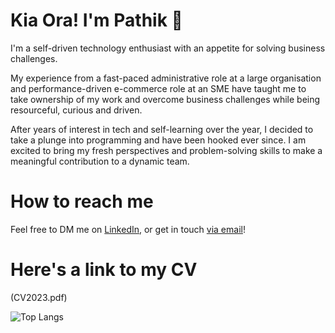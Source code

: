 # Kia Ora! I'm Pathik 👋
I'm a self-driven technology enthusiast with an appetite for solving business challenges. 

My experience from a fast-paced administrative role at a large organisation and performance-driven e-commerce role at an SME have taught me to take ownership of my work and overcome business challenges while being resourceful, curious and driven. 

After years of interest in tech and self-learning over the year, I decided to take a plunge into programming and have been hooked ever since. I am excited to bring my fresh perspectives and problem-solving skills to make a meaningful contribution to a dynamic team.

# How to reach me
Feel free to DM me on [LinkedIn](https://www.linkedin.com/in/pathik-modi/), or get in touch [via email](mailto:modipathik95@gmail.com)! 

# Here's a link to my CV
(CV2023.pdf)

![Top Langs](https://github-readme-stats.vercel.app/api/top-langs/?username=pathik-modi&layout=compact&theme=dark) 

